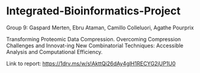 # Integrated-Bioinformatics-Project

Group 9: Gaspard Merten, Ebru Ataman, Camillo Colleluori, Agathe Pourprix

Transforming Proteomic Data Compression.
Overcoming Compression Challenges and Innovat-ing New Combinatorial Techniques: Accessible Analysis and Computational Efficiency.

Link to report: https://1drv.ms/w/s!AkttQi26dAy4glH1RECYG2jUP1U0

